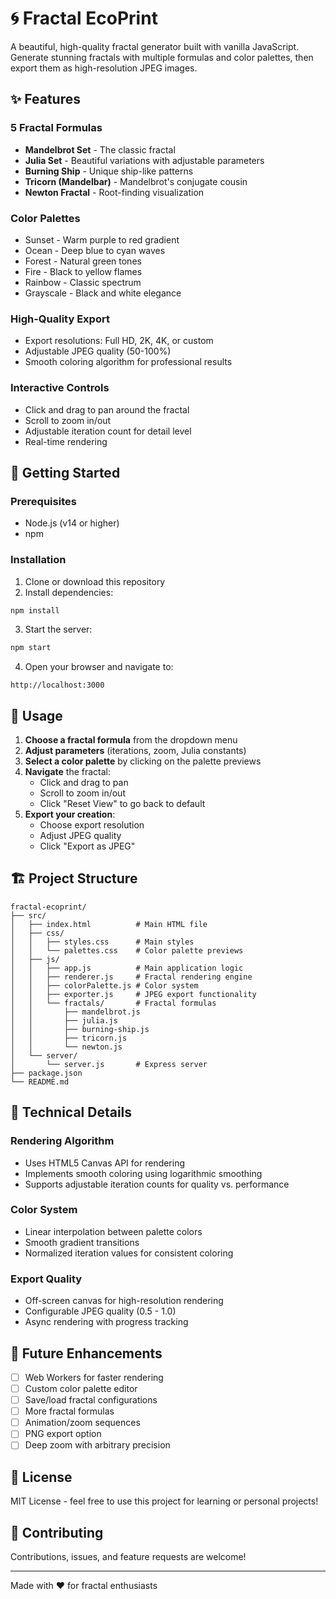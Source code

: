 # 🌀 Fractal EcoPrint

A beautiful, high-quality fractal generator built with vanilla JavaScript. Generate stunning fractals with multiple formulas and color palettes, then export them as high-resolution JPEG images.

## ✨ Features

### 5 Fractal Formulas
- **Mandelbrot Set** - The classic fractal
- **Julia Set** - Beautiful variations with adjustable parameters
- **Burning Ship** - Unique ship-like patterns
- **Tricorn (Mandelbar)** - Mandelbrot's conjugate cousin
- **Newton Fractal** - Root-finding visualization

### Color Palettes
- Sunset - Warm purple to red gradient
- Ocean - Deep blue to cyan waves
- Forest - Natural green tones
- Fire - Black to yellow flames
- Rainbow - Classic spectrum
- Grayscale - Black and white elegance

### High-Quality Export
- Export resolutions: Full HD, 2K, 4K, or custom
- Adjustable JPEG quality (50-100%)
- Smooth coloring algorithm for professional results

### Interactive Controls
- Click and drag to pan around the fractal
- Scroll to zoom in/out
- Adjustable iteration count for detail level
- Real-time rendering

## 🚀 Getting Started

### Prerequisites
- Node.js (v14 or higher)
- npm

### Installation

1. Clone or download this repository
2. Install dependencies:
```bash
npm install
```

3. Start the server:
```bash
npm start
```

4. Open your browser and navigate to:
```
http://localhost:3000
```

## 🎨 Usage

1. **Choose a fractal formula** from the dropdown menu
2. **Adjust parameters** (iterations, zoom, Julia constants)
3. **Select a color palette** by clicking on the palette previews
4. **Navigate** the fractal:
   - Click and drag to pan
   - Scroll to zoom in/out
   - Click "Reset View" to go back to default
5. **Export your creation**:
   - Choose export resolution
   - Adjust JPEG quality
   - Click "Export as JPEG"

## 🏗️ Project Structure

```
fractal-ecoprint/
├── src/
│   ├── index.html          # Main HTML file
│   ├── css/
│   │   ├── styles.css      # Main styles
│   │   └── palettes.css    # Color palette previews
│   ├── js/
│   │   ├── app.js          # Main application logic
│   │   ├── renderer.js     # Fractal rendering engine
│   │   ├── colorPalette.js # Color system
│   │   ├── exporter.js     # JPEG export functionality
│   │   └── fractals/       # Fractal formulas
│   │       ├── mandelbrot.js
│   │       ├── julia.js
│   │       ├── burning-ship.js
│   │       ├── tricorn.js
│   │       └── newton.js
│   └── server/
│       └── server.js       # Express server
├── package.json
└── README.md
```

## 🔬 Technical Details

### Rendering Algorithm
- Uses HTML5 Canvas API for rendering
- Implements smooth coloring using logarithmic smoothing
- Supports adjustable iteration counts for quality vs. performance

### Color System
- Linear interpolation between palette colors
- Smooth gradient transitions
- Normalized iteration values for consistent coloring

### Export Quality
- Off-screen canvas for high-resolution rendering
- Configurable JPEG quality (0.5 - 1.0)
- Async rendering with progress tracking

## 🎯 Future Enhancements

- [ ] Web Workers for faster rendering
- [ ] Custom color palette editor
- [ ] Save/load fractal configurations
- [ ] More fractal formulas
- [ ] Animation/zoom sequences
- [ ] PNG export option
- [ ] Deep zoom with arbitrary precision

## 📝 License

MIT License - feel free to use this project for learning or personal projects!

## 🤝 Contributing

Contributions, issues, and feature requests are welcome!

---

Made with ❤️ for fractal enthusiasts
